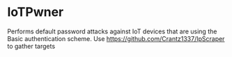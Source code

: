 # IoTPwner
Performs default password attacks against IoT devices that are using the Basic authentication scheme. Use https://github.com/Crantz1337/IpScraper to gather targets
